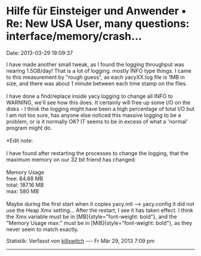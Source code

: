 Hilfe für Einsteiger und Anwender • Re: New USA User, many questions: interface/memory/crash\...
================================================================================================

Date: 2013-03-29 19:09:37

I have made another small tweak, as I found the logging throughput was
nearing 1.5GB/day! That is a lot of logging. mostly INFO type things. I
came to this measurement by \"rough guess\", as each yacyXX.log file is
1MB in size, and there was about 1 minute between each time stamp on the
files.\
\
I have done a find/replace inside yacy.logging to change all INFO to
WARNING, we\'ll see how this does. It certainly will free up some I/O on
the disks - I think the logging might have been a high percentage of
total I/O but I am not too sure, has anyone else noticed this massive
logging to be a problem, or is it normally OK? IT seems to be in excess
of what a \'normal\' program might do.\
\
\*Edit note:\
\
I have found after restarting the processes to change the logging, that
the maximum memory on our 32 bit friend has changed:\
\
Memory Usage\
free: 84.88 MB\
total: 187.16 MB\
max: 580 MB\
\
Maybe during the first start when it copies yacy.init \--\> yacy.config
it did not use the Heap Xmx setting\... After the restart, I see it has
taken effect. I think the Xmx variable must be in
[MB]{style="font-weight: bold"}, and the \"Memory Usage max:\" must be
in [MiB]{style="font-weight: bold"}, as they never seem to match
exactly.

Statistik: Verfasst von
[killswitch](http://forum.yacy-websuche.de/memberlist.php?mode=viewprofile&u=8892)
--- Fr Mär 29, 2013 7:09 pm

------------------------------------------------------------------------
